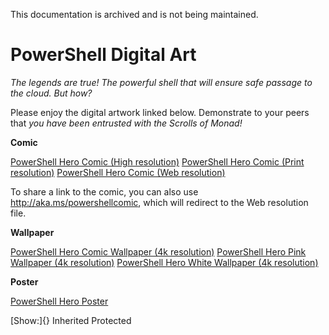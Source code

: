 This documentation is archived and is not being maintained.

# PowerShell Digital Art

*The legends are true! The powerful shell that will ensure safe passage to the cloud. But how?*

Please enjoy the digital artwork linked below. Demonstrate to your peers that *you have been entrusted with the Scrolls of Monad!*

**Comic**

[PowerShell Hero Comic (High resolution)](https://aka.ms/powershellherocomic_highres)
[PowerShell Hero Comic (Print resolution)](https://aka.ms/powershellherocomic_print)
[PowerShell Hero Comic (Web resolution)](http://aka.ms/powershellherocomic_web)

To share a link to the comic, you can also use <http://aka.ms/powershellcomic>, which will redirect to the Web resolution file.

**Wallpaper**

[PowerShell Hero Comic Wallpaper (4k resolution)](http://aka.ms/powershellherowallpaper)
[PowerShell Hero Pink Wallpaper (4k resolution)](http://aka.ms/powershellherowallpaper1)
[PowerShell Hero White Wallpaper (4k resolution)](http://aka.ms/powershellherowallpaper2)

**Poster**

[PowerShell Hero Poster](http://aka.ms/powershellheroposter)

[Show:]{} Inherited Protected
